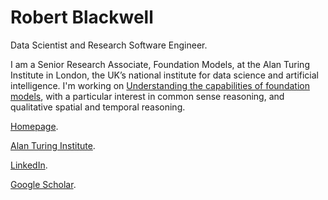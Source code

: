 # Robert Blackwell

Data Scientist and Research Software Engineer.

I am a Senior Research Associate, Foundation Models, at the Alan
Turing Institute in London, the UK’s national institute for data
science and artificial intelligence. I'm working on [Understanding the
capabilities of foundation
models](https://www.turing.ac.uk/research/research-projects/understanding-capabilities-foundation-models),
with a particular interest in common sense reasoning, and qualitative
spatial and temporal reasoning.

[Homepage](http://www.robblackwell.com).

[Alan Turing Institute](https://www.turing.ac.uk/people/robert-e-blackwell).

[LinkedIn](https://www.linkedin.com/in/robert-blackwell-3aa5743/).

[Google Scholar](https://scholar.google.com/citations?user=TXfwkYsAAAAJ).
